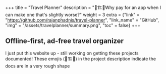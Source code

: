 +++
title = "Travel Planner"
description = "🚧🏗️🚧Why pay for an app when I can make one that's slightly worse?"
weight = 3
extra = {"link" = "https://github.com/rajanphadnis/travel-planner", "link_name" = "GitHub", "img" = "/assets/travelplanner/summary.png", "toc" = false}
+++

## Offline-first, ad-free travel organizer

I just put this website up - still working on getting these projects documented! These emojis (🚧🏗️🚧) in the project description indicate the docs are in a very rough shape
